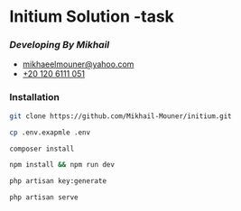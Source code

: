#  Initium Solution -task

### _Developing By Mikhail_

- [mikhaeelmouner@yahoo.com](mailto:mikhaeelmouner@yahoo.com)
- [+20 120 6111 051](tel:+201206111051)

### Installation

```sh
git clone https://github.com/Mikhail-Mouner/initium.git
```

```sh
cp .env.exapmle .env
```

```sh
composer install
```

```sh
npm install && npm run dev
```

```sh
php artisan key:generate
```

```sh
php artisan serve
```

